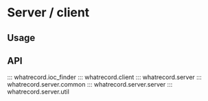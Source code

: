 # Server / client

## Usage

## API

::: whatrecord.ioc_finder
::: whatrecord.client
::: whatrecord.server
::: whatrecord.server.common
::: whatrecord.server.server
::: whatrecord.server.util
